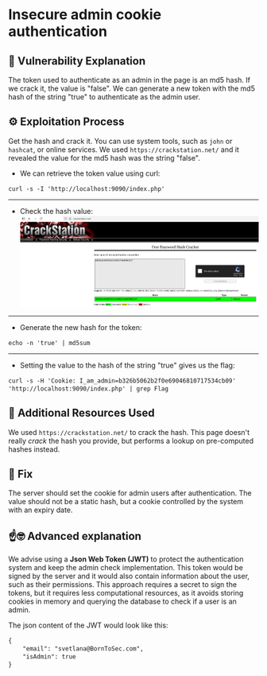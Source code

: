 # Insecure admin cookie authentication

## 📖 Vulnerability Explanation
The token used to authenticate as an admin in the page is an md5 hash. If we crack it, the value is "false". We can generate a new token with the md5 hash of the string "true" to authenticate as the admin user.

## ⚙️ Exploitation Process
Get the hash and crack it. You can use system tools, such as ```john``` or ```hashcat```, or online services. We used ```https://crackstation.net/``` and it revealed the value for the md5 hash was the string "false".

- We can retrieve the token value using curl:
```
curl -s -I 'http://localhost:9090/index.php'
```
---
- Check the hash value:
![](./CrackStation.png)
---
- Generate the new hash for the token:
```
echo -n 'true' | md5sum
```
---
- Setting the value to the hash of the string "true" gives us the flag:
```
curl -s -H 'Cookie: I_am_admin=b326b5062b2f0e69046810717534cb09' 'http://localhost:9090/index.php' | grep Flag
```

## 🧰 Additional Resources Used
We used ```https://crackstation.net/``` to crack the hash. This page doesn't really _crack_ the hash you provide, but performs a lookup on pre-computed hashes instead.

## 🔧 Fix
The server should set the cookie for admin users after authentication. The value should not be a static hash, but a cookie controlled by the system with an expiry date.

## ☝️🤓 Advanced explanation
We advise using a **Json Web Token (JWT)** to protect the authentication system and keep the admin check implementation. This token would be signed by the server and it would also contain information about the user, such as their permissions.
This approach requires a secret to sign the tokens, but it requires less computational resources, as it avoids storing cookies in memory and querying the database to check if a user is an admin.

The json content of the JWT would look like this: 
```
{
    "email": "svetlana@BornToSec.com",
    "isAdmin": true
}
```